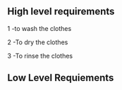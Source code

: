 ## High level requirements
1 -to wash the clothes

2 -To dry the clothes

3 -To rinse the clothes

## Low Level Requiements

